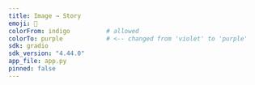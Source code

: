 ```yaml
---
title: Image → Story
emoji: 📖
colorFrom: indigo          # allowed
colorTo: purple            # <-- changed from 'violet' to 'purple'
sdk: gradio
sdk_version: "4.44.0"
app_file: app.py
pinned: false
---
```

